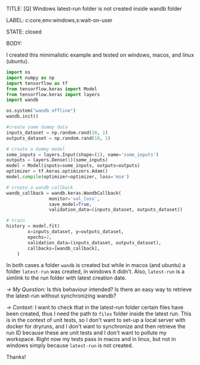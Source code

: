 TITLE:
[Q] Windows latest-run folder is not created inside wandb folder

LABEL:
c:core,env:windows,s:wait-on-user

STATE:
closed

BODY:
<!--- Description of the issue below  -->
I created this minimalistic example and tested on windows, macos, and linux (ubuntu).

<!--- A minimal code snippet between the quotes below  -->
```python
import os
import numpy as np
import tensorflow as tf
from tensorflow.keras import Model
from tensorflow.keras import layers
import wandb

os.system("wandb offline")
wandb.init()

#create some dummy data
inputs_dataset = np.random.rand(10, 1)
outputs_dataset = np.random.rand(10, 1)

# create a dummy model
some_inputs = layers.Input(shape=(1), name='some_inputs')
outputs = layers.Dense(1)(some_inputs)
model = Model(inputs=some_inputs, outputs=outputs)
optimizer = tf.keras.optimizers.Adam()
model.compile(optimizer=optimizer, loss='mse')

# create a wandb callback
wandb_callback = wandb.keras.WandbCallback(
                monitor='val_loss',
                save_model=True,
                validation_data=(inputs_dataset, outputs_dataset))

# train
history = model.fit(
        x=inputs_dataset, y=outputs_dataset,
        epochs=2,
        validation_data=(inputs_dataset, outputs_dataset),
        callbacks=[wandb_callback],
    )

```
In both cases a folder `wandb` is created but while in macos (and ubuntu) a folder `latest-run` was created, in windows it didn't. 
Also, `latest-run` is a simlink to the run folder with latest creation date.

_-> My Question:_
Is this behaviour intended? Is there an easy way to retrieve the latest-run without synchronizing wandb?

_-> Context:_
I want to check that in the latest-run folder certain files have been created, thus I need the path to `files` folder inside the latest run.
This is in the context of unit tests, so I don't want to set-up a local server with docker for dryruns, and I don't want to synchronize and then retrieve the run ID because these are unit tests and I don't want to pollute my workspace.
Right now my tests pass in macos and in linux, but not in windows simply because `latest-run` is not created.

Thanks!

